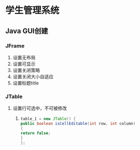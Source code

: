 # 学生管理系统

## Java GUI创建

### JFrame

1. 设置无布局
2. 设置可显示
3. 设置关闭策略 
4. 设置关闭大小自适应
5. 设置标题title

### JTable

1. 设置行可选中，不可被修改

   1. ```java
      table_1 = new JTable() {
      public boolean isCellEditable(int row, int column)
      {
      return false;
      }
      };
      
      ```

   